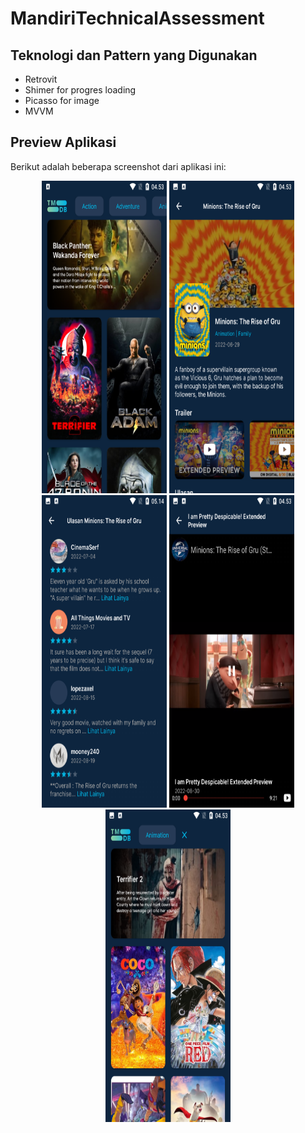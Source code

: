 # MandiriTechnicalAssessment


## Teknologi dan Pattern yang Digunakan

- Retrovit
- Shimer for progres loading 
- Picasso for image
- MVVM

## Preview Aplikasi

Berikut adalah beberapa screenshot dari aplikasi ini:

<div align="center">
  <img src="https://raw.githubusercontent.com/RendhikaAditya/MandiriTechnicalAssessment/master/ss_home.png" width="200" height="500" alt="Preview Aplikasi">
  <img src="https://raw.githubusercontent.com/RendhikaAditya/MandiriTechnicalAssessment/master/ss_detail_mv.png" width="200" height="500" alt="Preview Aplikasi">  
  <img src="https://raw.githubusercontent.com/RendhikaAditya/MandiriTechnicalAssessment/master/ss_ulasan.png" width="200" height="500" alt="Preview Aplikasi"> 
  <img src="https://raw.githubusercontent.com/RendhikaAditya/MandiriTechnicalAssessment/master/ss_yt_view.png" width="200" height="500" alt="Preview Aplikasi">
  <img src="https://raw.githubusercontent.com/RendhikaAditya/MandiriTechnicalAssessment/master/ss_home_gendre.png" width="200" height="500" alt="Preview Aplikasi">  
</div>
